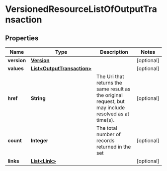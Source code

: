 
# VersionedResourceListOfOutputTransaction

## Properties
Name | Type | Description | Notes
------------ | ------------- | ------------- | -------------
**version** | [**Version**](Version.md) |  |  [optional]
**values** | [**List&lt;OutputTransaction&gt;**](OutputTransaction.md) |  |  [optional]
**href** | **String** | The Uri that returns the same result as the original request,  but may include resolved as at time(s). |  [optional]
**count** | **Integer** | The total number of records returned in the set |  [optional]
**links** | [**List&lt;Link&gt;**](Link.md) |  |  [optional]



